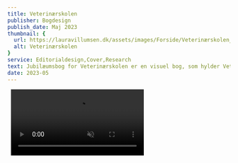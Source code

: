 ```yaml
---
title: Veterinærskolen
publisher: Bogdesign
publish_date: Maj 2023
thumbnail: {
  url: https://lauravillumsen.dk/assets/images/Forside/Veterinærskolen_Forside.jpg,
  alt: Veterinærskolen
}
service: Editorialdesign,Cover,Research
text: Jubilæumsbog for Veterinærskolen er en visuel bog, som hylder Veterinærskolens 250-års fødselsdag. Bogen blev designet i forbindelse med et skoleprojekt på Danmarks Medie- og Journalisthøjskole. Bogens indhold er designet efter dansk og engelsk sprog, hvor sprogene er blevet differentieret med forskellige skrifttyper serif og sans serif. Bogen er præget af smukke og interessante fotos af Jens Wejs. Omslaget er pyntet med siametiske grise og en lysegrøn farve, som skal give illusionen af knogler. Snitfarven komplimenterer den grønne farve og skal symbolisere blod. Bogen er sat med skrifttyperne Neue Haas Grotesk og Loretta VF.
date: 2023-05
---
```


<img src="https://lauravillumsen.dk/assets/images/Veterinærskolen_underside/1_Veterinærskolen_underside.jpg" alt="">
<img src="https://lauravillumsen.dk/assets/images/Veterinærskolen_underside/2_Veterinærskolen_underside.jpg" alt="">
<video controls muted autoplay loop>
  <source src="https://lauravillumsen.dk/assets/images/Veterinærskolen_underside/3_Veterinæskolen_underside_video.mp4" type="video/mp4">
</video>
<img src="https://lauravillumsen.dk/assets/images/Veterinærskolen_underside/4_Veterinærskolen_underside.jpg" alt="">
<img src="https://lauravillumsen.dk/assets/images/Veterinærskolen_underside/5_Veterinærskolen_underside.jpg" alt="">
<img src="https://lauravillumsen.dk/assets/images/Veterinærskolen_underside/6_Veterinærskolen_underside.jpg" alt="">
<img src="https://lauravillumsen.dk/assets/images/Veterinærskolen_underside/7_Veterinærskolen_underside.jpg" alt="">
